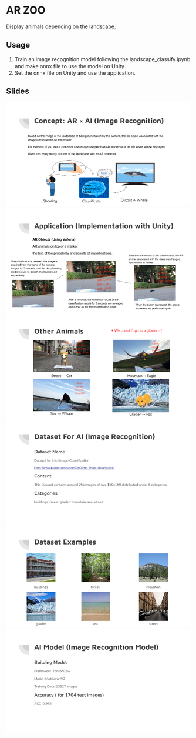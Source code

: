 # AR ZOO
Display animals depending on the landscape.

## Usage
1. Train an image recognition model following the landscape_classify.ipynb and make onnx file to use the model on Unity．
2. Set the onnx file on Unity and use the application.

## Slides
![application description](slides/slide1.png)  
![concept](slides/slide2.png)  
![examples](slides/slide3.png)  
![dataset](slides/slide4.png)  
![dataset example](slides/slide5.png)  
![ai model](slides/slide6.png)  